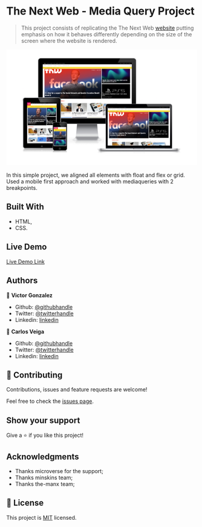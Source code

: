 # The Next Web - Media Query Project

> This project consists of replicating the The Next Web [website](https://thenextweb.com/) putting emphasis on how it behaves differently depending on the size of the screen where the website is rendered.

![screenshot](./app_screenshot.png)

In this simple project, we aligned all elements with float and flex or grid.
Used a mobile first approach and worked with mediaqueries with 2 breakpoints.

## Built With
- HTML,
- CSS.

## Live Demo

[Live Demo Link](https://shaqri.github.io/The-next-web/)

## Authors

👤 **Victor Gonzalez**

- Github: [@githubhandle](https://github.com/shaqri)
- Twitter: [@twitterhandle](https://twitter.com/victorgonbu1 )
- Linkedin: [linkedin](https://www.linkedin.com/in/victor-manuel-gonzalez-buitrago-8704731a5/)

👤 **Carlos Veiga**

- Github: [@githubhandle](https://github.com/wrakc)
- Twitter: [@twitterhandle](https://twitter.com/carlosveig)
- Linkedin: [linkedin](https://linkedin.com/chveiga)

## 🤝 Contributing

Contributions, issues and feature requests are welcome!

Feel free to check the [issues page](issues/).

## Show your support

Give a ⭐️ if you like this project!

## Acknowledgments

- Thanks microverse for the support;
- Thanks minskins team;
- Thanks the-manx team;

## 📝 License

This project is [MIT](lic.url) licensed.
